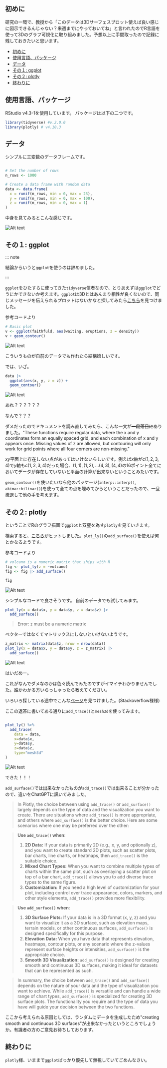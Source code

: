 ## 初めに

研究の一環で、教授から「このデータは3Ⅾサーフェスプロット使えば良い感じに図示できるんじゃない？来週までにやっておいてね」と言われたのでR言語を使って3Dのグラフ可視化に取り組みました。予想以上に手間取ったので記録に残しておきたいと思います。


- [初めに](#初めに)
- [使用言語、パッケージ](#使用言語パッケージ)
- [データ](#データ)
- [その１: ggplot](#その１-ggplot)
- [その２: plotly](#その２-plotly)
- [終わりに](#終わりに)

## 使用言語、パッケージ
RStudio v4.3-1を使用しています。
パッケージは以下の二つです。

```R
library(tidyverse) #v.2.0.0
library(plotly) # v4.10.3
```

## データ

シンプルに三変数のデータフレームです。

```R

# Set the number of rows
n_rows <- 1000

# Create a data frame with random data
data <- data.frame(
  x = runif(n_rows, min = 0, max = 23),
  y = runif(n_rows, min = 0, max = 100),
  z = runif(n_rows, min = 0, max = 1)
)

```
中身を見てみるとこんな感じです。

![Alt text](../Images/image.png)

## その１: ggplot

::: note

結論からいうと`ggplot`を使うのは諦めました。

:::

`ggplot`をひたすらに使ってきた`tidyverse`信者なので、とりあえずは`ggplot`でどうにかできないか考えます。`ggplot`は3Dとはあんまり相性が良くないので、同じメッセージを伝えられるプロットはないかなと探してみたら[こちら](https://ggplot2.tidyverse.org/reference/geom_contour.html)を見つけました。

参考コードより
```R
# Basic plot
v <- ggplot(faithfuld, aes(waiting, eruptions, z = density))
v + geom_contour()
```
![Alt text](../Images/image-1.png)

こういうものが自前のデータでも作れたら結構嬉しいです。

では、いざ。

```R
data |>
  ggplot(aes(x, y, z = z)) +
  geom_contour()
```
![Alt text](../Images/image-2.png)

あれ？？？？？？

なんで？？？

ダメだったのでドキュメントを読み直してみたら、こんな一文が~~一段落目に~~ありました。"These functions require regular data, where the x and y coordinates form an equally spaced grid, and each combination of x and y appears once. Missing values of z are allowed, but contouring will only work for grid points where all four corners are non-missing."

$xy$平面上に存在しない点があってはいけないらしいです。例えば$x$軸が$c(1,2,3,4)$で$y$軸も$c(1,2,3,4)$だった場合、$(1,1), (1,2), ... (4,3), (4,4)$の16ポイント全てにおいてデータが存在していないと平面の計算が出来ないということみたいです。

`geom_contour()`を使いたいなら他のパッケージ(`interp::interp()`, `akima::bilinar()`)を使って全ての点を埋めてからということだったので、一旦撤退して他の手を考えます。

## その２: plotly

ということでRのグラフ描画で`ggplot`と双璧を為す`plotly`を見ていきます。

検索すると、[こちら](https://plotly.com/r/3d-surface-plots/)がヒットしました。`plot_ly()`の`add_surface()`を使えば何とかなるようです。

参考コードより
```R
# volcano is a numeric matrix that ships with R
fig <- plot_ly(z = ~volcano)
fig <- fig |> add_surface()

fig
```
![Alt text](../Images/image-3.png)

シンプルなコードで良さそうです。
自前のデータでも試してみます。

```R
plot_ly(x = data$x, y = data$y, z = data$z) |>
  add_surface()
```

> Error: `z` must be a numeric matrix

ベクターではなくてマトリックスにしないといけないようです。

```R
z_matrix <- matrix(data$z, nrow = nrow(data))
plot_ly(x = data$x, y = data$y, z = z_matrix) |>
  add_surface()
```

![Alt text](../Images/image-5.png)

はいだめー。

これがなんでダメなのかは色々読んでみたのですがイマイチわかりませんでした。誰かわかる方いらっしゃったら教えてください。

いろいろ探している途中でこんな[ページ](https://stackoverflow.com/questions/43620494/3d-surface-with-plot-ly-in-r-with-x-y-z-coordinates)を見つけました。(Stackoverflow様様)

ここの返答に書いてある通りに`add_trace()`と`mesh3d`を使ってみます。

```R

plot_ly() %>% 
  add_trace(
    data = data,  
    x=data$x, 
    y=data$y, 
    z=data$z, 
    type="mesh3d"
) 

```

![Alt text](../Images/image-4.png)

できた！！！

`add_surface()`では出来なかったものが`add_trace()`では出来ることが分かったので、違いをChatGPTに訊いてみました。

> In Plotly, the choice between using `add_trace()` or `add_surface()` largely depends on the type of data and the visualization you want to create. There are situations where `add_trace()` is more appropriate, and others where `add_surface()` is the better choice. Here are some scenarios where one may be preferred over the other:

> **Use `add_trace()` when**:
> 1. **2D Data:** If your data is primarily 2D (e.g., x, y, and optionally z), and you want to create standard 2D plots, such as scatter plots, bar charts, line charts, or heatmaps, then `add_trace()` is the suitable choice.
> 2. **Mixed Chart Types:** When you want to combine multiple types of charts within the same plot, such as overlaying a scatter plot on top of a bar chart, `add_trace()` allows you to add diverse trace types to the same figure.
> 3. **Customization:** If you need a high level of customization for your plot, including control over trace appearance, colors, markers, and other style elements, `add_trace()` provides more flexibility.

> **Use `add_surface()` when**:
> 1. **3D Surface Plots:** If your data is in a 3D format (x, y, z) and you want to visualize it as a 3D surface, such as elevation maps, terrain models, or other continuous surfaces, `add_surface()` is designed specifically for this purpose.
> 2. **Elevation Data:** When you have data that represents elevation, heatmaps, contour plots, or any scenario where the z-values represent surface heights or intensities, `add_surface()` is the appropriate choice.
> 3. **Smooth 3D Visualization:** `add_surface()` is designed for creating smooth and continuous 3D surfaces, making it ideal for datasets that can be represented as such.

>   In summary, the choice between `add_trace()` and `add_surface()` depends on the nature of your data and the type of visualization you want to achieve. While `add_trace()` is versatile and can handle a wide range of chart types, `add_surface()` is specialized for creating 3D surface plots. The functionality you require and the type of data you have will guide your decision between the two functions.


ここから考えられる原因としては、ランダムにデータを生成したため"creating smooth and continuous 3D surfaces"が出来なかったというところでしょうか。有識者の方のご意見お待ちしております。

## 終わりに

`plotly`様、いままで`ggplot`ばっかり優先して無視していてごめんなさい。

